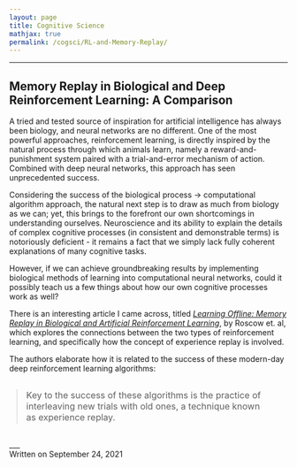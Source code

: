 ```yaml
---
layout: page
title: Cognitive Science
mathjax: true
permalink: /cogsci/RL-and-Memory-Replay/
---
```


---

<style>
    blockquote{
    margin: 1.8em .8em;
    border-left: 3px solid $gray;
    padding: 0.1em 1em;
    color: $lightgray;
    font-size: 16px;
  }
</style>

## Memory Replay in Biological and Deep Reinforcement Learning: A Comparison
A tried and tested source of inspiration for artificial intelligence has always been biology, and neural networks are no different. One of the most powerful approaches, reinforcement learning, is directly inspired by the natural process through which animals learn, namely a reward-and-punishment system paired with a trial-and-error mechanism of action. Combined with deep neural networks, this approach has seen unprecedented success.

Considering the success of the biological process $\rightarrow$ computational algorithm approach, the natural next step is to draw as much from biology as we can; yet, this brings to the forefront our own shortcomings in understanding ourselves. Neuroscience and its ability to explain the details of complex cognitive processes (in consistent and demonstrable terms) is notoriously deficient - it remains a fact that we simply lack fully coherent explanations of many cognitive tasks. 

However, if we can achieve groundbreaking results by implementing biological methods of learning into computational neural networks, could it possibly teach us a few things about how our own cognitive processes work as well?

There is an interesting article I came across, titled [*Learning Offline: Memory Replay in Biological
and Artificial Reinforcement Learning*](https://arxiv.org/pdf/2109.10034.pdf), by Roscow et. al, which explores the connections between the two types of reinforcement learning, and specifically how the concept of experience replay is involved.

The authors elaborate how it is related to the success of these modern-day deep reinforcement learning algorithms:

<blockquote>
Key to the success of these algorithms is the practice of interleaving new trials with old ones, a technique known as experience replay.
</blockquote>
___

<div class="date">
    Written on September 24, 2021
  </div>
